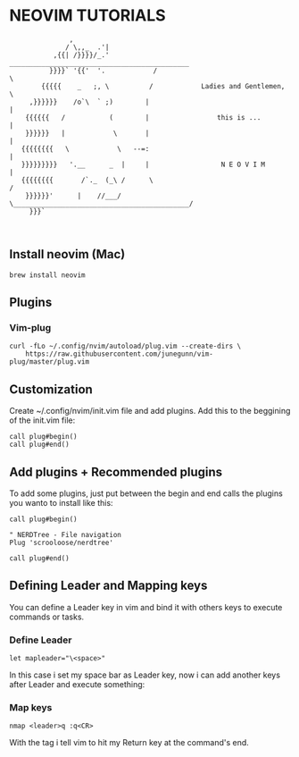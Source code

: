 # NEOVIM TUTORIALS

```
               ,
              / \,,_  .'|
           ,{{| /}}}}/_.'            _____________________________________________
          }}}}` '{{'  '.            /                                             \
        {{{{{    _   ;, \          /            Ladies and Gentlemen,              \
     ,}}}}}}    /o`\  ` ;)        |                                                |
    {{{{{{   /           (        |                 this is ...                    |
    }}}}}}   |            \       |                                                |
   {{{{{{{{   \            \   --=:                                                |
   }}}}}}}}}   '.__      _  |     |                  N E O V I M                   |
   {{{{{{{{       /`._  (_\ /      \                                              /
    }}}}}}'      |    //___/        \____________________________________________/   
     }}}`                                                                         
                                                                                  
                                  
```

## Install neovim (Mac)

```
brew install neovim
```

## Plugins

### Vim-plug

```
curl -fLo ~/.config/nvim/autoload/plug.vim --create-dirs \
    https://raw.githubusercontent.com/junegunn/vim-plug/master/plug.vim
```

## Customization

Create ~/.config/nvim/init.vim file and add plugins.
Add this to the beggining of the init.vim file:

```nvim
call plug#begin()
call plug#end()
```

## Add plugins + Recommended plugins

To add some plugins, just put between the begin and end calls the plugins you wanto to install like this:

```nvim
call plug#begin()

" NERDTree - File navigation
Plug 'scrooloose/nerdtree' 

call plug#end()
```

## Defining Leader and Mapping keys

You can define a Leader key in vim and bind it with others keys to execute commands or tasks.

### Define Leader

```nvim
let mapleader="\<space>"
```

In this case i set my space bar as Leader key, now i can add another keys after Leader and execute something:

### Map keys

```nvim
nmap <leader>q :q<CR>
```

With the <CR> tag i tell vim to hit my Return key at the command's end.
